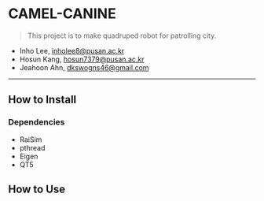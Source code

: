 # CAMEL-CANINE
>This project is to make quadruped robot for patrolling city.
- Inho Lee, [inholee8@pusan.ac.kr](inholee8@pusan.ac.kr)
- Hosun Kang, [hosun7379@pusan.ac.kr](hosun7379@pusan.ac.kr)
- Jeahoon Ahn, [dkswogns46@gmail.com](dkswogns46@gmail.com)
---
## How to Install
### Dependencies
- RaiSim
- pthread
- Eigen
- QT5

## How to Use